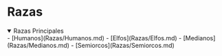 # Razas
<details open>
  <summary>Razas Principales</summary>
  - [Humanos](Razas/Humanos.md)
  - [Elfos](Razas/Elfos.md)
  - [Medianos](Razas/Medianos.md)
  - [Semiorcos](Razas/Semiorcos.md)
</details>
